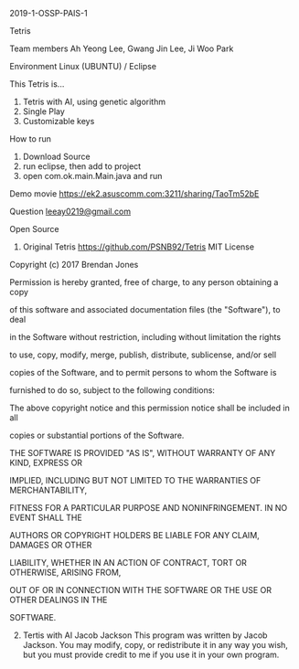 ﻿2019-1-OSSP-PAIS-1
 
Tetris 

Team members
Ah Yeong Lee, Gwang Jin Lee, Ji Woo Park

Environment
Linux (UBUNTU) / Eclipse 

This Tetris is...
1. Tetris with AI, using genetic algorithm
2. Single Play 
3. Customizable keys

How to run
1. Download Source
2. run eclipse, then add to project
3. open com.ok.main.Main.java and run

Demo movie
https://ek2.asuscomm.com:3211/sharing/TaoTm52bE

Question
leeay0219@gmail.com

Open Source
1. Original Tetris
https://github.com/PSNB92/Tetris
MIT License

Copyright (c) 2017 Brendan Jones

Permission is hereby granted, free of charge, to any person obtaining a copy

of this software and associated documentation files (the "Software"), to deal

in the Software without restriction, including without limitation the rights

to use, copy, modify, merge, publish, distribute, sublicense, and/or sell

copies of the Software, and to permit persons to whom the Software is

furnished to do so, subject to the following conditions:

The above copyright notice and this permission notice shall be included in all

copies or substantial portions of the Software.

THE SOFTWARE IS PROVIDED "AS IS", WITHOUT WARRANTY OF ANY KIND, EXPRESS OR

IMPLIED, INCLUDING BUT NOT LIMITED TO THE WARRANTIES OF MERCHANTABILITY,

FITNESS FOR A PARTICULAR PURPOSE AND NONINFRINGEMENT. IN NO EVENT SHALL THE

AUTHORS OR COPYRIGHT HOLDERS BE LIABLE FOR ANY CLAIM, DAMAGES OR OTHER

LIABILITY, WHETHER IN AN ACTION OF CONTRACT, TORT OR OTHERWISE, ARISING FROM,

OUT OF OR IN CONNECTION WITH THE SOFTWARE OR THE USE OR OTHER DEALINGS IN THE

SOFTWARE.

2. Tertis with AI
Jacob Jackson
This program was written by Jacob Jackson. You may modify, copy, or redistribute it in any way you wish, but you must provide credit to me if you use it in your own program.
